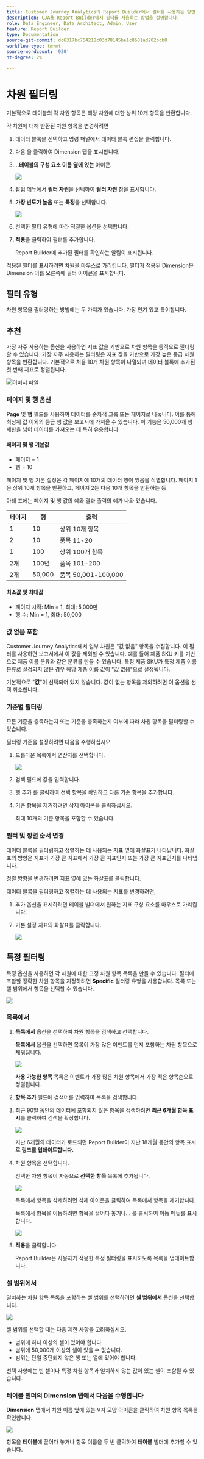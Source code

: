 ```yaml
---
title: Customer Journey Analytics의 Report Builder에서 필터를 사용하는 방법
description: CJA용 Report Builder에서 필터를 사용하는 방법을 설명합니다.
role: Data Engineer, Data Architect, Admin, User
feature: Report Builder
type: Documentation
source-git-commit: dc6317bc754218c03d78145be1c8681ad202bcb8
workflow-type: tm+mt
source-wordcount: '920'
ht-degree: 2%

---
```



# 차원 필터링

기본적으로 테이블의 각 차원 항목은 해당 차원에 대한 상위 10개 항목을 반환합니다.

각 차원에 대해 반환된 차원 항목을 변경하려면

1. 데이터 블록을 선택하고 명령 패널에서 데이터 블록 편집을 클릭합니다.

1. 다음 을 클릭하여 Dimension 탭을 표시합니다.

1. **..테이블의 구성 요소 이름 옆에 있는** 아이콘.

   ![](./assets/image27.png)

1. 팝업 메뉴에서 **필터 차원**&#x200B;을 선택하여 **필터 차원** 창을 표시합니다.

1. **가장 빈도가 높음** 또는 **특정**&#x200B;을 선택합니다.

   ![](./assets/image28.png)

1. 선택한 필터 유형에 따라 적절한 옵션을 선택합니다.

1. **적용**&#x200B;을 클릭하여 필터를 추가합니다.

   Report Builder에 추가된 필터를 확인하는 알림이 표시됩니다.

적용된 필터를 표시하려면 차원을 마우스로 가리킵니다. 필터가 적용된 Dimension은 Dimension 이름 오른쪽에 필터 아이콘을 표시합니다.

## 필터 유형

차원 항목을 필터링하는 방법에는 두 가지가 있습니다. 가장 인기 있고 특이합니다.

## 추천

가장 자주 사용하는 옵션을 사용하면 지표 값을 기반으로 차원 항목을 동적으로 필터링할 수 있습니다. 가장 자주 사용하는 필터링은 지표 값을 기반으로 가장 높은 등급 차원 항목을 반환합니다. 기본적으로 처음 10개 차원 항목이 나열되며 데이터 블록에 추가된 첫 번째 지표로 정렬됩니다.

![이미지 파일](./assets/image29.png)


### 페이지 및 행 옵션

**Page** 및 **행** 필드를 사용하여 데이터를 순차적 그룹 또는 페이지로 나눕니다. 이를 통해 최상위 값 이외의 등급 행 값을 보고서에 가져올 수 있습니다. 이 기능은 50,000개 행 제한을 넘어 데이터를 가져오는 데 특히 유용합니다.

#### 페이지 및 행 기본값

- 페이지 = 1
- 행 = 10

페이지 및 행 기본 설정은 각 페이지에 10개의 데이터 행이 있음을 식별합니다. 페이지 1은 상위 10개 항목을 반환하고, 페이지 2는 다음 10개 항목을 반환하는 등

아래 표에는 페이지 및 행 값의 예와 결과 출력의 예가 나와 있습니다.

| 페이지 | 행 | 출력 |
|------|--------|----------------------|
| 1 | 10 | 상위 10개 항목 |
| 2 | 10 | 품목 11-20 |
| 1 | 100 | 상위 100개 항목 |
| 2개 | 100년 | 품목 101-200 |
| 2개 | 50,000 | 품목 50,001-100,000 |

#### 최소값 및 최대값

- 페이지 시작: Min = 1, 최대: 5,000만
- 행 수: Min = 1, 최대: 50,000

### 값 없음 포함

Customer Journey Analytics에서 일부 차원은 &quot;값 없음&quot; 항목을 수집합니다. 이 필터를 사용하면 보고서에서 이 값을 제외할 수 있습니다. 예를 들어 제품 SKU 키를 기반으로 제품 이름 분류와 같은 분류를 만들 수 있습니다. 특정 제품 SKU가 특정 제품 이름 분류로 설정되지 않은 경우 해당 제품 이름 값이 &quot;값 없음&quot;으로 설정됩니다.

기본적으로 &quot;**값**&quot;이 선택되어 있지 않습니다. 값이 없는 항목을 제외하려면 이 옵션을 선택 취소합니다.

### 기준별 필터링

모든 기준을 충족하는지 또는 기준을 충족하는지 여부에 따라 차원 항목을 필터링할 수 있습니다.

필터링 기준을 설정하려면 다음을 수행하십시오

1. 드롭다운 목록에서 연산자를 선택합니다.

   ![](./assets/image31.png)

1. 검색 필드에 값을 입력합니다.

1. 행 추가 를 클릭하여 선택 항목을 확인하고 다른 기준 항목을 추가합니다.

1. 기준 항목을 제거하려면 삭제 아이콘을 클릭하십시오.

   최대 10개의 기준 항목을 포함할 수 있습니다.

### 필터 및 정렬 순서 변경

데이터 블록을 필터링하고 정렬하는 데 사용되는 지표 옆에 화살표가 나타납니다. 화살표의 방향은 지표가 가장 큰 지표에서 가장 큰 지표인지 또는 가장 큰 지표인지를 나타냅니다.

정렬 방향을 변경하려면 지표 옆에 있는 화살표를 클릭합니다. 

데이터 블록을 필터링하고 정렬하는 데 사용되는 지표를 변경하려면,

1. 추가 옵션을 표시하려면 테이블 빌더에서 원하는 지표 구성 요소를 마우스로 가리킵니다.

2. 기본 설정 지표의 화살표를 클릭합니다. 

   ![](./assets/image30.png)


## 특정 필터링

특정 옵션을 사용하면 각 차원에 대한 고정 차원 항목 목록을 만들 수 있습니다. 필터에 포함할 정확한 차원 항목을 지정하려면 **Specific** 필터링 유형을 사용합니다. 목록 또는 셀 범위에서 항목을 선택할 수 있습니다.

![](./assets/image32.png)

### 목록에서

1. **목록에서** 옵션을 선택하여 차원 항목을 검색하고 선택합니다.

   **목록에서** 옵션을 선택하면 목록이 가장 많은 이벤트를 먼저 포함하는 차원 항목으로 채워집니다.

   ![](./assets/image33.png)

   **사용 가능한 항목** 목록은 이벤트가 가장 많은 차원 항목에서 가장 적은 항목순으로 정렬됩니다.

1. **항목 추가** 필드에 검색어를 입력하여 목록을 검색합니다.

1. 최근 90일 동안의 데이터에 포함되지 않은 항목을 검색하려면 **최근 6개월 항목 표시**&#x200B;를 클릭하여 검색을 확장합니다.

   ![](./assets/image34.png)

   지난 6개월의 데이터가 로드되면 Report Builder이 지난 18개월 동안의 항목 표시&#x200B;**로 링크를 업데이트합니다.**

1. 차원 항목을 선택합니다.

   선택한 차원 항목이 자동으로 **선택한 항목** 목록에 추가됩니다.

   ![](./assets/image35.png)

   목록에서 항목을 삭제하려면 삭제 아이콘을 클릭하여 목록에서 항목을 제거합니다.

   목록에서 항목을 이동하려면 항목을 끌어다 놓거나... 를 클릭하여 이동 메뉴를 표시합니다.

   ![](./assets/image36.png)

1. **적용**&#x200B;을 클릭합니다

   Report Builder은 사용자가 적용한 특정 필터링을 표시하도록 목록을 업데이트합니다.

### 셀 범위에서

일치하는 차원 항목 목록을 포함하는 셀 범위를 선택하려면 **셀 범위에서** 옵션을 선택합니다.

![](./assets/image37.png)

셀 범위를 선택할 때는 다음 제한 사항을 고려하십시오.

- 범위에 하나 이상의 셀이 있어야 합니다.
- 범위에 50,000개 이상의 셀이 있을 수 없습니다.
- 범위는 단일 중단되지 않은 행 또는 열에 있어야 합니다.

선택 사항에는 빈 셀이나 특정 차원 항목과 일치하지 않는 값이 있는 셀이 포함될 수 있습니다.

### 테이블 빌더의 Dimension 탭에서 다음을 수행합니다

**Dimension** 탭에서 차원 이름 옆에 있는 V자 모양 아이콘을 클릭하여 차원 항목 목록을 확인합니다.

![](./assets/dimensions_chevron.png)

항목을 **테이블**&#x200B;에 끌어다 놓거나 항목 이름을 두 번 클릭하여 **테이블** 빌더에 추가할 수 있습니다.
